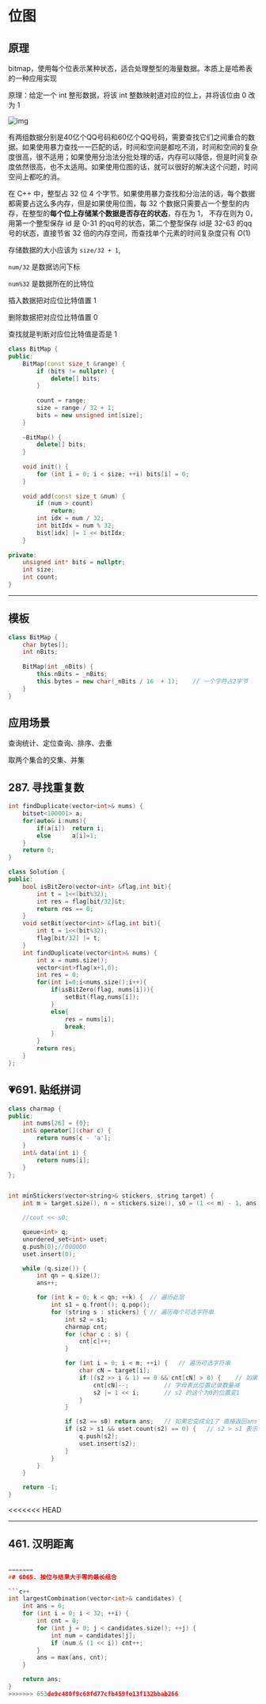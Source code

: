 # 位图



## 原理

bitmap，使用每个位表示某种状态，适合处理整型的海量数据。本质上是哈希表的一种应用实现



原理：给定一个 int 整形数据，将该 int 整数映射道对应的位上，并将该位由 0 改为 1

![img](assets/watermark,type_ZmFuZ3poZW5naGVpdGk,shadow_10,text_aHR0cHM6Ly9ibG9nLmNzZG4ubmV0L3FxXzI5MTE5NTgx,size_16,color_FFFFFF,t_70.png)





有两组数据分别是40亿个QQ号码和60亿个QQ号码，需要查找它们之间重合的数据。如果使用暴力查找一一匹配的话，时间和空间是都吃不消，时间和空间的复杂度很高，很不适用；如果使用分治法分批处理的话，内存可以降低，但是时间复杂度依然很高，也不太适用。如果使用位图的话，就可以很好的解决这个问题，时间空间上都吃的消。

在 C++ 中，整型占 32 位 4 个字节。如果使用暴力查找和分治法的话，每个数据都需要占这么多内存，但是如果使用位图，每 32 个数据只需要占一个整型的内存，在整型的**每个位上存储某个数据是否存在的状态**，存在为 1， 不存在则为 0，用第一个整型保存 id 是 0-31 的qq号的状态，第二个整型保存 id是 32-63 的qq号的状态，直接节省 32 倍的内存空间，而查找单个元素的时间复杂度只有 $O(1)$

存储数据的大小应该为 `size/32 + 1`, 

`num/32` 是数据访问下标

`num%32` 是数据所在的比特位

插入数据把对应位比特值置 1

删除数据把对应位比特值置 0

查找就是判断对应位比特值是否是 1



```c++
class BitMap {
public:
    BitMap(const size_t &range) {
        if (bits != nullptr) {
            delete[] bits;
        }
        
        count = range;
        size = range / 32 + 1;
        bits = new unsigned int[size];
    }
    
    ~BitMap() {
        delete[] bits;
    }
    
    void init() {
        for (int i = 0; i < size; ++i) bits[i] = 0;
    }
    
    void add(const size_t &num) {
        if (num > count)
            return;
       	int idx = num / 32;
        int bitIdx = num % 32;
        bist[idx] |= 1 << bitIdx;
    }
    
private:
    unsigned int* bits = nullptr;
    int size;
    int count;
}
```









----

## 模板

```c++
class BitMap {
    char bytes[];
    int nBits;
    
    BitMap(int _nBits) {
        this.nBits = _nBits;
		this.bytes = new char(_nBits / 16  + 1);	// 一个字符占2字节
    } 
}
```







## 应用场景

查询统计、定位查询、排序、去重

取两个集合的交集、并集







## 287. 寻找重复数

```c++
int findDuplicate(vector<int>& nums) {
    bitset<100001> a;
    for(auto& i:nums){
        if(a[i])  return i;
        else      a[i]=1;
    }
    return 0;
}
```



```c++
class Solution {
public:
    bool isBitZero(vector<int> &flag,int bit){
        int t = 1<<(bit%32);
        int res = flag[bit/32]&t;
        return res == 0;
    }
    void setBit(vector<int> &flag,int bit){
        int t = 1<<(bit%32);
        flag[bit/32] |= t;
    }
    int findDuplicate(vector<int>& nums) {
        int x = nums.size();
        vector<int>flag(x+1,0);
        int res = 0;
        for(int i=0;i<nums.size();i++){
            if(isBitZero(flag, nums[i])){
                setBit(flag,nums[i]);
            }
            else{
                res = nums[i];
                break;
            }
        }
        return res;
    }
};
```







## 💗691. 贴纸拼词

```c++
class charmap {
public:
    int nums[26] = {0};
    int& operator[](char c) {
        return nums[c - 'a'];
    }
    int& data(int i) {
        return nums[i];
    }
};


int minStickers(vector<string>& stickers, string target) {
    int m = target.size(), n = stickers.size(), s0 = (1 << m) - 1, ans = 0;

    //cout << s0;

    queue<int> q;
    unordered_set<int> uset;
    q.push(0);//000000
    uset.insert(0);

    while (q.size()) {
        int qn = q.size();
        ans++;

        for (int k = 0; k < qn; ++k) {  // 遍历此层
            int s1 = q.front(); q.pop();
            for (string s : stickers) { // 遍历每个可选字符串
                int s2 = s1;
                charmap cnt;
                for (char c : s) {
                    cnt[c]++;
                }

                for (int i = 0; i < m; ++i) {   // 遍历可选字符串
                    char cN = target[i];
                    if ((s2 >> i & 1) == 0 && cnt[cN] > 0) {    // 如果这个位置状态为0, 并且可选字符串里可以提供这一处的单词
                        cnt[cN]--;          // 字母表此位置记录数量减
                        s2 |= 1 << i;       // s2 的这个为0的位置变1
                    }
                }

                if (s2 == s0) return ans;   // 如果它变成全1了 直接返回ans答案
                if (s2 > s1 && uset.count(s2) == 0) {   // s2 > s1 表示选了这个字符串是有进展的，即更新了位数，uset防止此状态重复入队
                    q.push(s2);
                    uset.insert(s2);
                }
            }
        }
    }

    return -1;
}
```





<<<<<<< HEAD






---

## 461. 汉明距离

```c++

=======
## 6065. 按位与结果大于零的最长组合

```c++
int largestCombination(vector<int>& candidates) {
    int ans = 0;
    for (int i = 0; i < 32; ++i) {
        int cnt = 0;
        for (int j = 0; j < candidates.size(); ++j) {
            int num = candidates[j];
            if (num & (1 << i)) cnt++;
        }
        ans = max(ans, cnt);
    }

    return ans;
}
>>>>>>> 653de9c480f9c68fd77cfb459fe13f132bbab266
```

